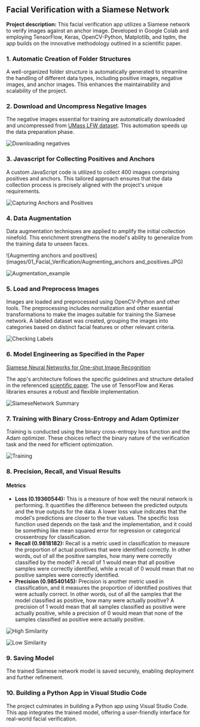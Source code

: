 ## Facial Verification with a Siamese Network

**Project description:** This facial verification app utilizes a Siamese network to verify images against an anchor image. Developed in Google Colab and employing TensorFlow, Keras, OpenCV-Python, Matplotlib, and tqdm, the app builds on the innovative methodology outlined in a scientific paper.

### 1. Automatic Creation of Folder Structures

A well-organized folder structure is automatically generated to streamline the handling of different data types, including positive images, negative images, and anchor images. This enhances the maintainability and scalability of the project.

### 2. Download and Uncompress Negative Images

The negative images essential for training are automatically downloaded and uncompressed from [UMass LFW dataset](http://vis-www.cs.umass.edu/lfw/lfw.tgz). This automation speeds up the data preparation phase.

![Downloading negatives](images/01_Facial_Verification/Downloading_negatives.JPG)

### 3. Javascript for Collecting Positives and Anchors

A custom JavaScript code is utilized to collect 400 images comprising positives and anchors. This tailored approach ensures that the data collection process is precisely aligned with the project's unique requirements.

![Capturing Anchors and Positives](images/01_Facial_Verification/Capturing_Anchors_and_Positives.JPG)

### 4. Data Augmentation

Data augmentation techniques are applied to amplify the initial collection ninefold. This enrichment strengthens the model's ability to generalize from the training data to unseen faces.

![Augmenting anchors and positives](images/01_Facial_Verification/Augmenting_anchors and_positives.JPG)

![Augmentation_example](images/01_Facial_Verification/Augmentation_example.JPG)

### 5. Load and Preprocess Images

Images are loaded and preprocessed using OpenCV-Python and other tools. The preprocessing includes normalization and other essential transformations to make the images suitable for training the Siamese network. A labeled dataset was created, grouping the images into categories based on distinct facial features or other relevant criteria.

![Checking Labels](images/01_Facial_Verification/Checking_Labels.JPG)

### 6. Model Engineering as Specified in the Paper

[Siamese Neural Networks for One-shot Image Recognition](https://www.cs.cmu.edu/~rsalakhu/papers/oneshot1.pdf)

The app's architecture follows the specific guidelines and structure detailed in the referenced [scientific paper](https://www.cs.cmu.edu/~rsalakhu/papers/oneshot1.pdf). The use of TensorFlow and Keras libraries ensures a robust and flexible implementation.

![SiameseNetwork Summary](images/01_Facial_Verification/SiameseNetwork_Summary.JPG)

### 7. Training with Binary Cross-Entropy and Adam Optimizer

Training is conducted using the binary cross-entropy loss function and the Adam optimizer. These choices reflect the binary nature of the verification task and the need for efficient optimization.

![Training](images/01_Facial_Verification/Training.JPG)

### 8. Precision, Recall, and Visual Results

#### Metrics
- **Loss (0.19360544):** This is a measure of how well the neural network is performing. It quantifies the difference between the predicted outputs and the true outputs for the data. A lower loss value indicates that the model's predictions are closer to the true values. The specific loss function used depends on the task and the implementation, and it could be something like mean squared error for regression or categorical crossentropy for classification.
- **Recall (0.9818182):** Recall is a metric used in classification to measure the proportion of actual positives that were identified correctly. In other words, out of all the positive samples, how many were correctly classified by the model? A recall of 1 would mean that all positive samples were correctly identified, while a recall of 0 would mean that no positive samples were correctly identified.
- **Precision (0.98540145):** Precision is another metric used in classification, and it measures the proportion of identified positives that were actually correct. In other words, out of all the samples that the model classified as positive, how many were actually positive? A precision of 1 would mean that all samples classified as positive were actually positive, while a precision of 0 would mean that none of the samples classified as positive were actually positive.

![High Similarity](images/01_Facial_Verification/High_Similarity.JPG)

![Low Similarity](images/01_Facial_Verification/Low_Similarity.JPG)

### 9. Saving Model

The trained Siamese network model is saved securely, enabling deployment and further refinement.

### 10. Building a Python App in Visual Studio Code

The project culminates in building a Python app using Visual Studio Code. This app integrates the trained model, offering a user-friendly interface for real-world facial verification.
